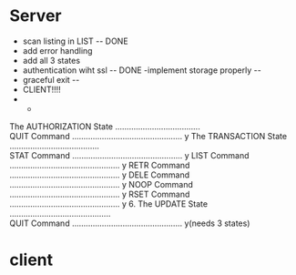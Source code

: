 # Server
- scan listing in LIST -- DONE
- add error handling
- add all 3 states
- authentication wiht ssl -- DONE
-implement storage properly --
- graceful exit -- 
- CLIENT!!!!
- - 
 The AUTHORIZATION State .....................................    
      QUIT Command ................................................    y
    The TRANSACTION State .......................................    
      STAT Command ................................................    y
      LIST Command ................................................    y
      RETR Command ................................................    y
      DELE Command ................................................    y
      NOOP Command ................................................    y
      RSET Command ................................................    y
   6. The UPDATE State ............................................   
      QUIT Command ................................................   y(needs 3 states)


# client